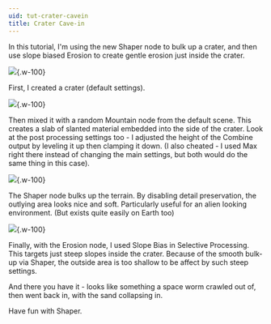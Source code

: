 ```yaml
---
uid: tut-crater-cavein
title: Crater Cave-in
---
```


In this tutorial, I'm using the new Shaper node to bulk up a crater, and then use slope biased Erosion to create gentle erosion just inside the crater.

![](/images/tut/Crater-1.jpg){.w-100}

First, I created a crater (default settings).

![](/images/tut/Crater-2.jpg){.w-100}

Then mixed it with a random Mountain node from the default scene. This creates a slab of slanted material embedded into the side of the crater. Look at the post processing settings too - I adjusted the height of the Combine output by leveling it up then clamping it down. (I also cheated - I used Max right there instead of changing the main settings, but both would do the same thing in this case).

![](/images/tut/Crater-3.jpg){.w-100}

The Shaper node bulks up the terrain. By disabling detail preservation, the outlying area looks nice and soft. Particularly useful for an alien looking environment. (But exists quite easily on Earth too)

![](/images/tut/Crater-4.jpg){.w-100}

Finally, with the Erosion node, I used Slope Bias in Selective Processing. This targets just steep slopes inside the crater. Because of the smooth bulk-up via Shaper, the outside area is too shallow to be affect by such steep settings.

And there you have it - looks like something a space worm crawled out of, then went back in, with the sand collapsing in.

Have fun with Shaper.